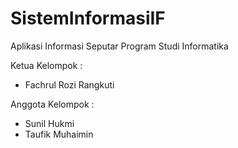 # SistemInformasiIF
Aplikasi Informasi Seputar Program Studi Informatika

Ketua Kelompok  :
- Fachrul Rozi Rangkuti

Anggota Kelompok :
- Sunil Hukmi
- Taufik Muhaimin
